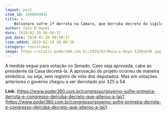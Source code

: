 ```yaml
---
layout: post
item_id: 2496603842
title: >-
    Bolsonaro sofre 1ª derrota na Câmara, que derruba decreto do sigilo
author: Tatu D'Oquei
date: 2019-02-20 08:50:17
pub_date: 2019-02-20 08:50:17
time_added: 2019-02-19 18:09:30
category: resistimos
image: https://static.poder360.com.br/2019/02/Maia-e-Onyx-1200x630.jpg
---
```


A medida segue para votação no Senado. Caso seja aprovada, cabe ao presidente da Casa decretá-la. A aprovação do projeto ocorreu de maneira simbólica, ou seja, sem registro de voto dos deputados. Mas em votações anteriores o governo chegou a ser derrotado por 325 a 54.

**Link:** [https://www.poder360.com.br/congresso/governo-sofre-primeira-derrota-e-congresso-derruba-decreto-que-alterou-a-lai/](https://www.poder360.com.br/congresso/governo-sofre-primeira-derrota-e-congresso-derruba-decreto-que-alterou-a-lai/)

